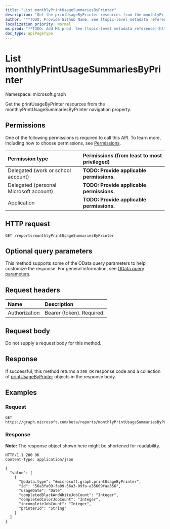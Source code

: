 ```yaml
---
title: "List monthlyPrintUsageSummariesByPrinter"
description: "Get the printUsageByPrinter resources from the monthlyPrintUsageSummariesByPrinter navigation property."
author: "**TODO: Provide Github Name. See [topic-level metadata reference](https://msgo.azurewebsites.net/add/document/guidelines/metadata.html#topic-level-metadata)**"
localization_priority: Normal
ms.prod: "**TODO: Add MS prod. See [topic-level metadata reference](https://msgo.azurewebsites.net/add/document/guidelines/metadata.html#topic-level-metadata)**"
doc_type: apiPageType
---
```


# List monthlyPrintUsageSummariesByPrinter
Namespace: microsoft.graph

Get the printUsageByPrinter resources from the monthlyPrintUsageSummariesByPrinter navigation property.

## Permissions
One of the following permissions is required to call this API. To learn more, including how to choose permissions, see [Permissions](/graph/permissions-reference).

|Permission type|Permissions (from least to most privileged)|
|:---|:---|
|Delegated (work or school account)|**TODO: Provide applicable permissions.**|
|Delegated (personal Microsoft account)|**TODO: Provide applicable permissions.**|
|Application|**TODO: Provide applicable permissions.**|

## HTTP request

<!-- {
  "blockType": "ignored"
}
-->
``` http
GET /reports/monthlyPrintUsageSummariesByPrinter
```

## Optional query parameters
This method supports some of the OData query parameters to help customize the response. For general information, see [OData query parameters](/graph/query-parameters).

## Request headers
|Name|Description|
|:---|:---|
|Authorization|Bearer {token}. Required.|

## Request body
Do not supply a request body for this method.

## Response

If successful, this method returns a `200 OK` response code and a collection of [printUsageByPrinter](../resources/printusagebyprinter.md) objects in the response body.

## Examples

### Request
<!-- {
  "blockType": "request",
  "name": "list_printusagebyprinter"
}
-->
``` http
GET https://graph.microsoft.com/beta/reports/monthlyPrintUsageSummariesByPrinter
```


### Response
**Note:** The response object shown here might be shortened for readability.
<!-- {
  "blockType": "response",
  "truncated": true,
  "@odata.type": "Collection(microsoft.graph.printUsageByPrinter)"
}
-->
``` http
HTTP/1.1 200 OK
Content-Type: application/json

{
  "value": [
    {
      "@odata.type": "#microsoft.graph.printUsageByPrinter",
      "id": "56a3fa09-fa09-56a3-09fa-a35609faa356",
      "usageDate": "Date",
      "completedBlackAndWhiteJobCount": "Integer",
      "completedColorJobCount": "Integer",
      "incompleteJobCount": "Integer",
      "printerId": "String"
    }
  ]
}
```

